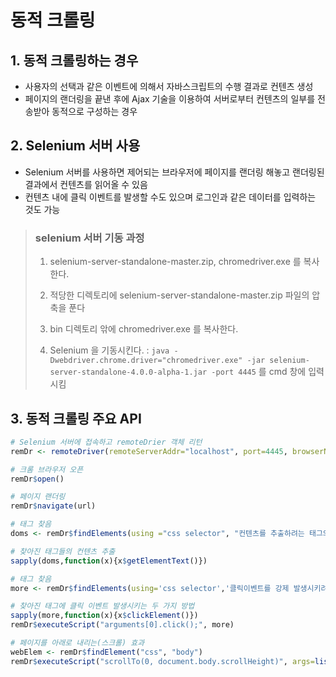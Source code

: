 # 동적 크롤링

## 1. 동적 크롤링하는 경우

- 사용자의 선택과 같은 이벤트에 의해서 자바스크립트의 수행 결과로 컨텐츠 생성
- 페이지의 랜더링을 끝낸 후에 Ajax 기술을 이용하여 서버로부터 컨텐츠의 일부를 전송받아 동적으로 구성하는 경우



## 2. Selenium 서버 사용

- Selenium 서버를 사용하면 제어되는 브라우저에 페이지를 랜더링 해놓고 랜더링된 결과에서 컨텐츠를 읽어올 수 있음
- 컨텐츠 내에 클릭 이벤트를 발생할 수도 있으며 로그인과 같은 데이터를 입력하는 것도 가능

> ### selenium 서버 기동 과정
> 1) selenium-server-standalone-master.zip, chromedriver.exe 를 복사한다.
>
> 2) 적당한 디렉토리에 selenium-server-standalone-master.zip 파일의 압축을 푼다
>
> 3) bin 디렉토리 앆에 chromedriver.exe 를 복사한다.
>
> 4) Selenium 을 기동시킨다. : `java -Dwebdriver.chrome.driver="chromedriver.exe" -jar selenium-server-standalone-4.0.0-alpha-1.jar -port 4445` 를 cmd 창에 입력시킴 



## 3. 동적 크롤링 주요 API

```R
# Selenium 서버에 접속하고 remoteDrier 객체 리턴
remDr <- remoteDriver(remoteServerAddr="localhost", port=4445, browserName="chrome")

# 크롬 브라우저 오픈
remDr$open()

# 페이지 랜더링
remDr$navigate(url) 

# 태그 찾음
doms <- remDr$findElements(using ="css selector", "컨텐츠를 추출하려는 태그의 선택자")

# 찾아진 태그들의 컨텐츠 추출
sapply(doms,function(x){x$getElementText()})

# 태그 찾음
more <- remDr$findElements(using='css selector','클릭이벤트를 강제 발생시키려는 태그의 선택자')

# 찾아진 태그에 클릭 이벤트 발생시키는 두 가지 방법
sapply(more,function(x){x$clickElement()})
remDr$executeScript("arguments[0].click();", more)

# 페이지를 아래로 내리는(스크롤) 효과
webElem <- remDr$findElement("css", "body")
remDr$executeScript("scrollTo(0, document.body.scrollHeight)", args=list(webElem))
```

